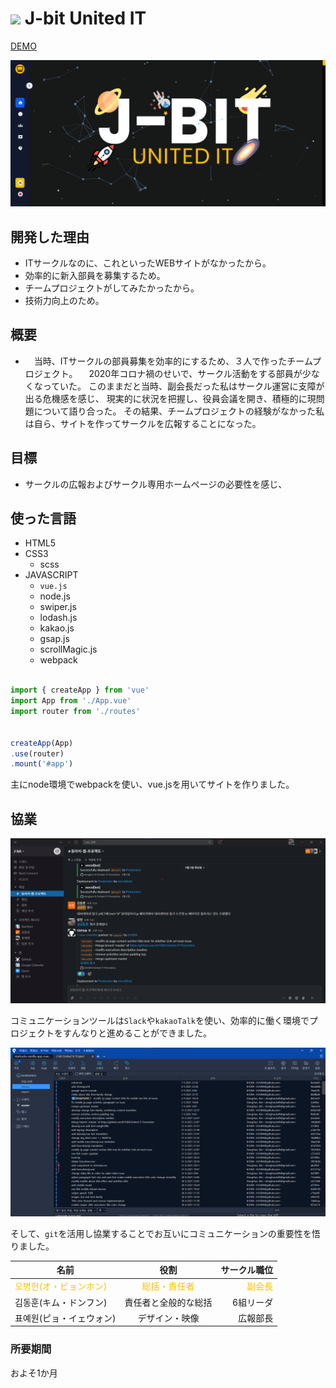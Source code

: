 # <img src="https://united-it.vercel.app/caf7accdf11aa3b4df0c09b9b342e120.png" style="width:25px" /> J-bit United IT

<a href="https://united-it.vercel.app/#/" target="_blank">DEMO</a>

![screenshot](./src/assets/readme/screenshot.png)

## 開発した理由
- ITサークルなのに、これといったWEBサイトがなかったから。
- 効率的に新入部員を募集するため。
- チームプロジェクトがしてみたかったから。
- 技術力向上のため。
 
## 概要
- 　当時、ITサークルの部員募集を効率的にするため、３人で作ったチームプロジェクト。 
　2020年コロナ禍のせいで、サークル活動をする部員が少なくなっていた。
  このままだと当時、副会長だった私はサークル運営に支障が出る危機感を感じ、 
  現実的に状況を把握し、役員会議を開き、積極的に現問題について語り合った。 
  その結果、チームプロジェクトの経験がなかった私は自ら、サイトを作ってサークルを広報することになった。

## 目標
- サークルの広報およびサークル専用ホームページの必要性を感じ、

## 使った言語

- HTML5
- CSS3
    - scss
- JAVASCRIPT
    - `vue.js`
    - node.js
    - swiper.js
    - lodash.js
    - kakao.js 
    - gsap.js
    - scrollMagic.js
    - webpack

```javascript

import { createApp } from 'vue'
import App from './App.vue'
import router from './routes'


createApp(App)
.use(router)
.mount('#app')

```
主にnode環境でwebpackを使い、vue.jsを用いてサイトを作りました。

## 協業

![Slack](./src/assets/readme/Slack.png)

コミュニケーションツールは`Slack`や`kakaoTalk`を使い、効率的に働く環境でプロジェクトをすんなりと進めることができました。

![Slack](./src/assets/readme/Sourcetree.png)

そして、`git`を活用し協業することでお互いにコミュニケーションの重要性を悟りました。  

名前 | 役割 | サークル職位
--|:--:|--:
<span style="color:#fdc000">오병헌(オ・ビョンホン)</span>|<span style="color:#fdc000">総括・責任者</sapn>| <span style="color:#fdc000">副会長</span>
김동훈(キム・ドンフン) | 責任者と全般的な総括 | 6組リーダ
표예원(ピョ・イェウォン) | デザイン・映像 | 広報部長


### 所要期間

およそ1か月


